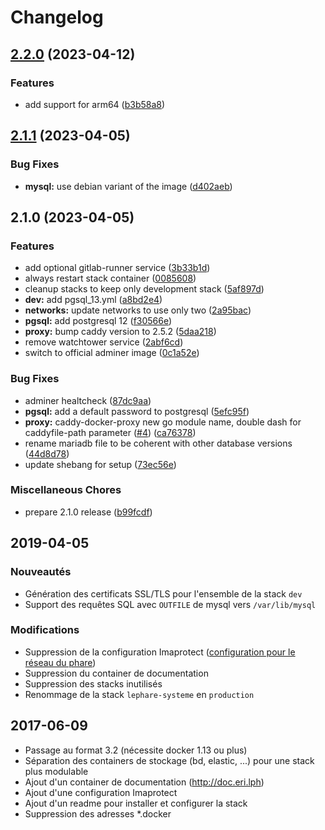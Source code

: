 # Changelog

## [2.2.0](https://github.com/le-phare/docker-stack/compare/v2.1.1...v2.2.0) (2023-04-12)


### Features

* add support for arm64 ([b3b58a8](https://github.com/le-phare/docker-stack/commit/b3b58a8da9127ebce7250ee6521a9f229cb6f756))

## [2.1.1](https://github.com/le-phare/docker-stack/compare/v2.1.0...v2.1.1) (2023-04-05)


### Bug Fixes

* **mysql:** use debian variant of the image ([d402aeb](https://github.com/le-phare/docker-stack/commit/d402aeb0f2d26fa87122dfd7f1240834b2989251))

## 2.1.0 (2023-04-05)


### Features

* add optional gitlab-runner service ([3b33b1d](https://github.com/le-phare/docker-stack/commit/3b33b1df95e7663085fe587090495429365ccb48))
* always restart stack container ([0085608](https://github.com/le-phare/docker-stack/commit/00856087e3c7c90aca33a14ec3816092087c368d))
* cleanup stacks to keep only development stack ([5af897d](https://github.com/le-phare/docker-stack/commit/5af897ddd46f561564f7dbd1a7958f23f9c0f25c))
* **dev:** add pgsql_13.yml ([a8bd2e4](https://github.com/le-phare/docker-stack/commit/a8bd2e4afc8baa183eaf840da166064d9e9b5b17))
* **networks:** update networks to use only two ([2a95bac](https://github.com/le-phare/docker-stack/commit/2a95bacfad45bc0512d2d3a67006379c99a2eced))
* **pgsql:** add postgresql 12 ([f30566e](https://github.com/le-phare/docker-stack/commit/f30566eed79ba844ed1d0808f15d4b895d51b1fb))
* **proxy:** bump caddy version to 2.5.2 ([5daa218](https://github.com/le-phare/docker-stack/commit/5daa2181acd16f0dc3bc83f9a3e96ce777dc171d))
* remove watchtower service ([2abf6cd](https://github.com/le-phare/docker-stack/commit/2abf6cdb5db8fb810fe1ef964a0641b7e53d0864))
* switch to official adminer image ([0c1a52e](https://github.com/le-phare/docker-stack/commit/0c1a52e80f40e0a197edbb26874a10faca3fef4c))


### Bug Fixes

* adminer healtcheck ([87dc9aa](https://github.com/le-phare/docker-stack/commit/87dc9aa7f778d08e1d02b845e502d58a7f2bfeda))
* **pgsql:** add a default password to postgresql ([5efc95f](https://github.com/le-phare/docker-stack/commit/5efc95fe62c646c4dcb5ae201748e70254529fae))
* **proxy:** caddy-docker-proxy new go module name, double dash for caddyfile-path parameter ([#4](https://github.com/le-phare/docker-stack/issues/4)) ([ca76378](https://github.com/le-phare/docker-stack/commit/ca76378e6a5c93a374fa86567a1660090c9e0d70))
* rename mariadb file to be coherent with other database versions ([44d8d78](https://github.com/le-phare/docker-stack/commit/44d8d78e59835c0225a753c18d72e234dd4fb6c5))
* update shebang for setup ([73ec56e](https://github.com/le-phare/docker-stack/commit/73ec56e82bc225c781b5c617831f8de5fc0bd25b))


### Miscellaneous Chores

* prepare 2.1.0 release ([b99fcdf](https://github.com/le-phare/docker-stack/commit/b99fcdf18cc8517950f8a81a5ed82edc8231f32d))

## 2019-04-05

### Nouveautés

- Génération des certificats SSL/TLS pour l'ensemble de la stack `dev`
- Support des requêtes SQL avec `OUTFILE` de mysql vers `/var/lib/mysql`

### Modifications

- Suppression de la configuration Imaprotect ([configuration pour le réseau du phare])
- Suppression du container de documentation
- Suppression des stacks inutilisés
- Renommage de la stack `lephare-systeme` en `production`


## 2017-06-09

 - Passage au format 3.2 (nécessite docker 1.13 ou plus)
 - Séparation des containers de stockage (bd, elastic, ...) pour une stack plus modulable
 - Ajout d'un container de documentation (http://doc.eri.lph)
 - Ajout d'une configuration Imaprotect
 - Ajout d'un readme pour installer et configurer la stack
 - Suppression des adresses *.docker


[configuration pour le réseau du phare]: https://help.lephare.io/t/guide-parametrer-docker-pour-le-reseau-du-phare/486?u=aegypius
